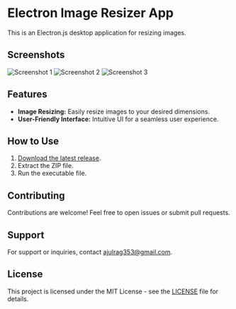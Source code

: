 # Electron Image Resizer App

This is an Electron.js desktop application for resizing images.

## Screenshots

![Screenshot 1](https://i.postimg.cc/j5XnxHsb/Screenshot-404.png)
![Screenshot 2](https://i.postimg.cc/90QRrDMq/Screenshot-405.png)
![Screenshot 3](https://i.postimg.cc/PJVLZdpV/Screenshot-406.png)

## Features

- **Image Resizing:** Easily resize images to your desired dimensions.
- **User-Friendly Interface:** Intuitive UI for a seamless user experience.

## How to Use

1. [Download the latest release](https://github.com/Ajulrag/Image-Resizer.git).
2. Extract the ZIP file.
3. Run the executable file.

## Contributing

Contributions are welcome! Feel free to open issues or submit pull requests.

## Support

For support or inquiries, contact [ajulrag353@gmail.com](mailto:ajulrag353@gmail.com).

## License

This project is licensed under the MIT License - see the [LICENSE](LICENSE) file for details.
